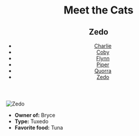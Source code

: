 <!DOCTYPE html>
<html lang="en">
  <head>
    <meta charset="UTF-8" />
    <title>Meet the Cats | Zedo</title>
  </head>
  <body>
    <header>
      <h1>Meet the Cats</h1>
      <h2>Zedo</h2>
      <nav>
        <ul>
          <li><a href="black-n-whit/charlie.html">Charlie</a></li>
          <li><a href="tabby/Flynn.html">Coby</a></li>
          <li><a href="egyptian-mau/piper.html">Flynn</a></li>
          <li><a href="tabby/quorra.html">Piper</a></li>
          <li><a href="tabby/quorra.html">Quorra</a></li>
          <li><a href="tux/zedo.html">Zedo</a></li>
        </ul>
      </nav>
    </header>
    <main>
      <img src="" alt="Zedo" />
      <ul>
        <li><strong>Owner of:</strong> Bryce</li>
        <li><strong>Type:</strong> Tuxedo</li>
        <li><strong>Favorite food:</strong> Tuna</li>
      </ul>
    </main>
  </body>
</html>
